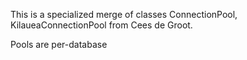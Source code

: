 This is a specialized merge of classes ConnectionPool, KilaueaConnectionPool from Cees de Groot.

Pools are per-database